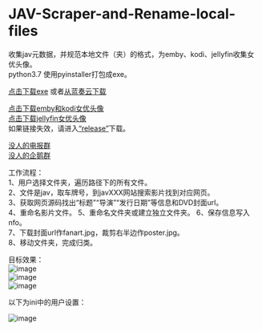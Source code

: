 # JAV-Scraper-and-Rename-local-files
收集jav元数据，并规范本地文件（夹）的格式，为emby、kodi、jellyfin收集女优头像。  
python3.7  使用pyinstaller打包成exe。

[点击下载exe](https://github-production-release-asset-2e65be.s3.amazonaws.com/199952692/7ad89800-1865-11ea-8790-ff8e8fa0659e?X-Amz-Algorithm=AWS4-HMAC-SHA256&X-Amz-Credential=AKIAIWNJYAX4CSVEH53A%2F20191206%2Fus-east-1%2Fs3%2Faws4_request&X-Amz-Date=20191206T122251Z&X-Amz-Expires=300&X-Amz-Signature=fb5f7621a1eb93adf64f2359d7a1e3bde91f4bc9e63baab22bb2062c44c142dd&X-Amz-SignedHeaders=host&actor_id=44168897&response-content-disposition=attachment%3B%20filename%3DV1.9.8.JAVSDT.zip&response-content-type=application%2Foctet-stream)
  或者[从蓝奏云下载](https://www.lanzous.com/i7vkwdi)

[点击下载emby和kodi女优头像](https://github-production-release-asset-2e65be.s3.amazonaws.com/199952692/40b54680-12f9-11ea-94e9-4e37ce4bec6e?X-Amz-Algorithm=AWS4-HMAC-SHA256&X-Amz-Credential=AKIAIWNJYAX4CSVEH53A%2F20191203%2Fus-east-1%2Fs3%2Faws4_request&X-Amz-Date=20191203T172215Z&X-Amz-Expires=300&X-Amz-Signature=5ecbd9367a7a1135692406957163464a7cfcc9bbd563151bcdc686cceed71aad&X-Amz-SignedHeaders=host&actor_id=44168897&response-content-disposition=attachment%3B%20filename%3Dactors.zip&response-content-type=application%2Foctet-stream)  
  [点击下载jellyfin女优头像](https://github-production-release-asset-2e65be.s3.amazonaws.com/199952692/abfe6180-15f4-11ea-9c0b-cf86d9dc383b?X-Amz-Algorithm=AWS4-HMAC-SHA256&X-Amz-Credential=AKIAIWNJYAX4CSVEH53A%2F20191203%2Fus-east-1%2Fs3%2Faws4_request&X-Amz-Date=20191203T100311Z&X-Amz-Expires=300&X-Amz-Signature=f13c8e4bd8942884aefe015f369938186147544dfae227fdb07744c64754b655&X-Amz-SignedHeaders=host&actor_id=44168897&response-content-disposition=attachment%3B%20filename%3DPeople.zip&response-content-type=application%2Foctet-stream)  
如果链接失效，请进入[“release”](https://github.com/junerain123/JAV-Scraper-and-Rename-local-files/releases)下载。  

[没人的电报群](https://t.me/javsdtool)  
<a target="_blank" href="//shang.qq.com/wpa/qunwpa?idkey=79a735ccf11ed7f15481ae02f6a58f16315b8b424149455b4dc65868362f4b30">没人的企鹅群</a>  



工作流程：  
1、用户选择文件夹，遍历路径下的所有文件。  
2、文件是jav，取车牌号，到javXXX网站搜索影片找到对应网页。  
3、获取网页源码找出“标题”“导演”“发行日期”等信息和DVD封面url。  
4、重命名影片文件。 
5、重命名文件夹或建立独立文件夹。
6、保存信息写入nfo。  
7、下载封面url作fanart.jpg，裁剪右半边作poster.jpg。  
8、移动文件夹，完成归类。  

目标效果：  
![image](https://github.com/junerain123/Collect-Info-and-Fanart-for-JAV-/blob/master/images/1.png)  
![image](https://github.com/junerain123/Collect-Info-and-Fanart-for-JAV-/blob/master/images/2.png)  
![image](https://github.com/junerain123/Collect-Info-and-Fanart-for-JAV-/blob/master/images/3.jpg)  

以下为ini中的用户设置：  
  
![image](https://github.com/junerain123/JAV-Scraper-and-Rename-local-files/blob/1.9.8%2B/images/6.PNG)  
